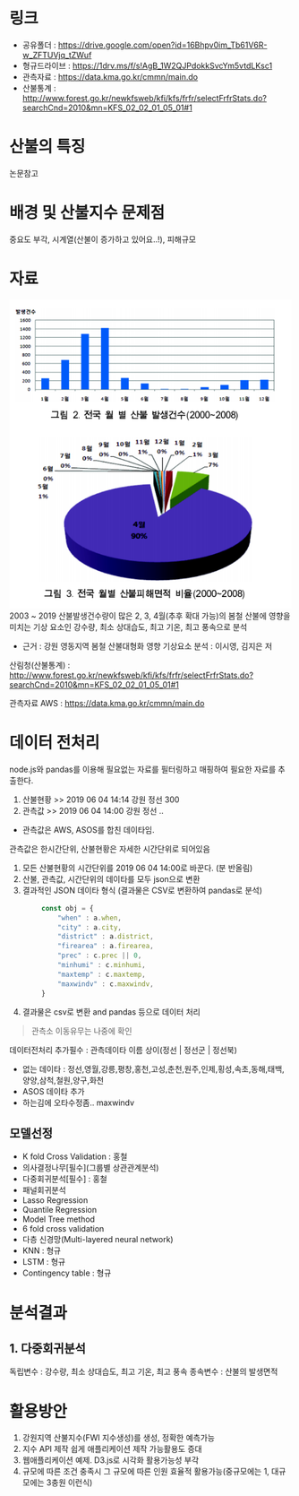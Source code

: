 # 링크 
 - 공유폴더 : https://drive.google.com/open?id=16Bhpv0im_Tb61V6R-w_ZFTUVjq_tZWuf
 - 형규드라이브 : https://1drv.ms/f/s!AgB_1W2QJPdokkSvcYm5vtdLKsc1 
 - 관측자료 : https://data.kma.go.kr/cmmn/main.do
 - 산불통계 : http://www.forest.go.kr/newkfsweb/kfi/kfs/frfr/selectFrfrStats.do?searchCnd=2010&mn=KFS_02_02_01_05_01#1
 

# 산불의 특징
논문참고

# 배경 및 산불지수 문제점
중요도 부각, 시계열(산불이 증가하고 있어요..!), 피해규모

# 자료 

![전국월별산불피해면적](https://raw.githubusercontent.com/wnghdcjfe/wnghdcjfe.github.io/master/빅데이터공모전/img/전국월별산불피해면적.PNG)   
2003 ~ 2019 산불발생건수량이 많은 2, 3, 4월(추후 확대 가능)의 봄철 산불에 영향을 미치는 기상 요소인
강수량, 최소 상대습도, 최고 기온, 최고 풍속으로 분석
 - 근거 : 강원 영동지역 봄철 산불대형화 영향 기상요소 분석 : 이시영, 김지은 저

산림청(산불통계) : http://www.forest.go.kr/newkfsweb/kfi/kfs/frfr/selectFrfrStats.do?searchCnd=2010&mn=KFS_02_02_01_05_01#1
 
관측자료 AWS : https://data.kma.go.kr/cmmn/main.do

# 데이터 전처리
node.js와 pandas를 이용해 필요없는 자료를 필터링하고 매핑하여 필요한 자료를 추출한다.  
1. 산불현황 >> 2019	06	04	14:14 강원 정선 300
2. 관측값 >> 2019 06 04 14:00 강원 정선 .. 
 - 관측값은 AWS, ASOS를 합친 데이타임.

관측값은 한시간단위, 산불현황은 자세한 시간단위로 되어있음

1. 모든 산불현황의 시간단위를 2019 06 04 14:00로 바꾼다. (분 반올림) 
2. 산불, 관측값, 시간단위의 데이타를 모두 json으로 변환
3. 결과적인 JSON 데이타 형식 (결과물은 CSV로 변환하여 pandas로 분석)
```js
        const obj = {
            "when" : a.when, 
            "city" : a.city, 
            "district" : a.district, 
            "firearea" : a.firearea,  
            "prec" : c.prec || 0,
            "minhumi" : c.minhumi,
            "maxtemp" : c.maxtemp,
            "maxwindv" : c.maxwindv,
        }
```
4. 결과물은 csv로 변환 and pandas 등으로 데이터 처리

 > 관측소 이동유무는 나중에 확인

데이터전처리 추가필수 : 관측데이타 이름 상이(정선 | 정선군 | 정선북)
 - 없는 데이타 : 정선,영월,강릉,평창,홍천,고성,춘천,원주,인제,횡성,속초,동해,태백,양양,삼척,철원,양구,화천
 - ASOS 데이타 추가
 - 하는김에 오타수정좀.. maxwindv


## 모델선정
 - K fold Cross Validation : 홍철
 - 의사결정나무[필수](그룹별 상관관계분석)
 - 다중회귀분석[필수] : 홍철
 - 패널회귀분석
 - Lasso Regression
 - Quantile Regression
 - Model Tree method 
 - 6 fold cross validation
 - 다층 신경망(Multi-layered neural network)  
 - KNN : 형규
 - LSTM : 형규
 - Contingency table : 형규
 

# 분석결과

## 1. 다중회귀분석 
독립변수 : 강수량, 최소 상대습도, 최고 기온, 최고 풍속
종속변수 : 산불의 발생면적 

# 활용방안
 1. 강원지역 산불지수(FWI 지수생성)를 생성, 정확한 예측가능
 2. 지수 API 제작 쉽게 애플리케이션 제작 가능활용도 증대
 3. 웹애플리케이션 예제. D3.js로 시각화 활용가능성 부각
 4. 규모에 따른 조건 충족시 그 규모에 따른 인원 효율적 활용가능(중규모에는 1, 대규모에는 3충원 이런식)
